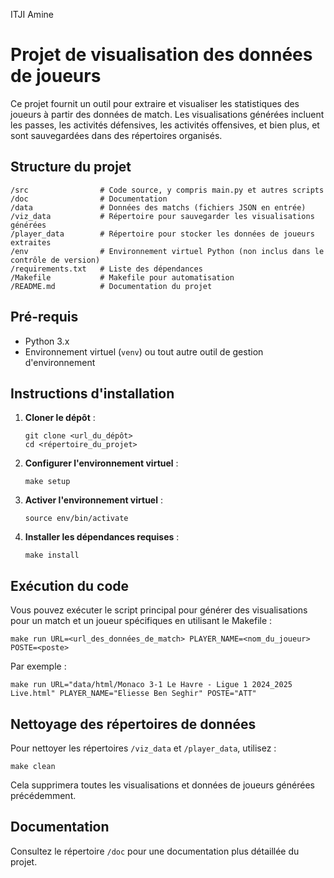 ITJI Amine

# Projet de visualisation des données de joueurs

Ce projet fournit un outil pour extraire et visualiser les statistiques des joueurs à partir des données de match. Les visualisations générées incluent les passes, les activités défensives, les activités offensives, et bien plus, et sont sauvegardées dans des répertoires organisés.

## Structure du projet

```
/src                # Code source, y compris main.py et autres scripts
/doc                # Documentation
/data               # Données des matchs (fichiers JSON en entrée)
/viz_data           # Répertoire pour sauvegarder les visualisations générées
/player_data        # Répertoire pour stocker les données de joueurs extraites
/env                # Environnement virtuel Python (non inclus dans le contrôle de version)
/requirements.txt   # Liste des dépendances
/Makefile           # Makefile pour automatisation
/README.md          # Documentation du projet
```

## Pré-requis

- Python 3.x
- Environnement virtuel (`venv`) ou tout autre outil de gestion d'environnement

## Instructions d'installation

1. **Cloner le dépôt** :
   ```
   git clone <url_du_dépôt>
   cd <répertoire_du_projet>
   ```

2. **Configurer l'environnement virtuel** :
   ```
   make setup
   ```

3. **Activer l'environnement virtuel** :
   ```
   source env/bin/activate
   ```

4. **Installer les dépendances requises** :
   ```
   make install
   ```

## Exécution du code

Vous pouvez exécuter le script principal pour générer des visualisations pour un match et un joueur spécifiques en utilisant le Makefile :

```
make run URL=<url_des_données_de_match> PLAYER_NAME=<nom_du_joueur> POSTE=<poste>
```

Par exemple :

```
make run URL="data/html/Monaco 3-1 Le Havre - Ligue 1 2024_2025 Live.html" PLAYER_NAME="Eliesse Ben Seghir" POSTE="ATT"
```

## Nettoyage des répertoires de données

Pour nettoyer les répertoires `/viz_data` et `/player_data`, utilisez :

```
make clean
```

Cela supprimera toutes les visualisations et données de joueurs générées précédemment.

## Documentation

Consultez le répertoire `/doc` pour une documentation plus détaillée du projet.